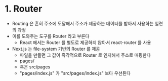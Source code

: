 # 1. Router

- Routing 은 흔히 주소에 도달해서 주소가 제공하는 데이터를 받아서 사용하는 일련의 과정
- 이를 도와주는 도구를 Router 라고 부른다
  - React 에서는 Router 를 별도로 제공하지 않아서 react-router 를 사용
- Next.js 는 file-system 기반의 Router 를 제공
  - 파일을 만들면 그 값이 즉각적으로 Router 로 인지해서 주소로 매핑한다
  - pages/
  - 혹은 src/pages
  - "pages/index.js" 가 "src/pages/index.js" 보다 우선된다